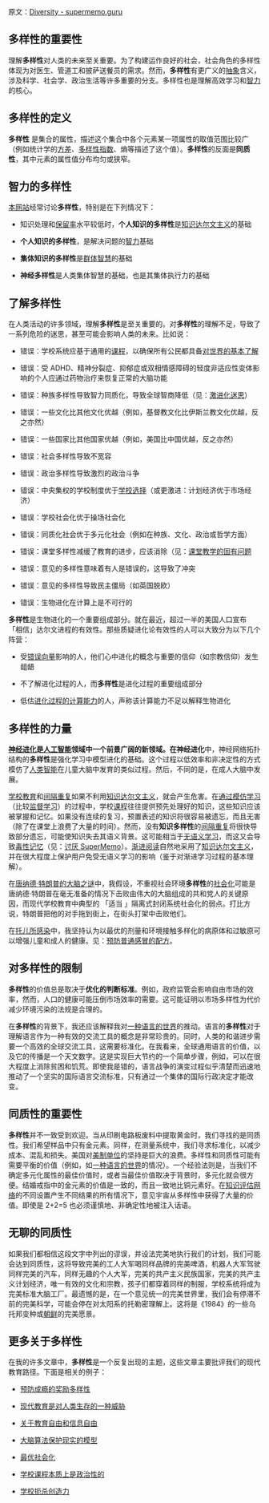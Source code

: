 原文：[Diversity - supermemo.guru](https://supermemo.guru/wiki/Diversity)

## 多样性的重要性

理解**多样性**对人类的未来至关重要。为了构建运作良好的社会，社会角色的多样性体现为对医生、管道工和披萨送餐员的需求。然而，**多样性**有更广义的[抽象](https://supermemo.guru/wiki/Abstract)含义，涉及科学、社会学、政治生活等许多重要的分支。多样性也是理解高效学习和[智力](https://supermemo.guru/wiki/Intelligence)的核心。

## 多样性的定义

**多样性** 是集合的属性，描述这个集合中各个元素某一项属性的取值范围比较广（例如统计学的[方差](https://en.wikipedia.org/wiki/Variance)、[多样性指数](https://en.wikipedia.org/wiki/Diversity_index)、熵等描述了这个值）。**多样性**的反面是**同质性**，其中元素的属性值分布均匀或狭窄。

## 智力的多样性

[本网站](https://supermemo.guru/wiki/This_site)经常讨论**多样性**，特别是在下列情况下：

- 知识处理和[保留率](https://supermemo.guru/wiki/Retention)水平较低时，**个人知识的多样性**是[知识达尔文主义](https://supermemo.guru/wiki/Knowledge_darwinism)的基础

- **个人知识的多样性**，是解决问题的[智力](https://supermemo.guru/wiki/Intelligence)基础

- **集体知识的多样性**是[群体智慧](https://en.wikipedia.org/wiki/Wisdom_of_the_crowd)的基础

- **神经多样性**是人类集体智慧的基础，也是其集体执行力的基础

## 了解多样性

在人类活动的许多领域，理解**多样性**是至关重要的。对**多样性**的理解不足，导致了一系列危险的迷思，甚至可能会影响人类的未来。比如说：

- 错误：学校系统应基于通用的[课程](https://supermemo.guru/wiki/Curriculum)，以确保所有公民都具备[对世界的基本了解](https://supermemo.guru/wiki/Mountain_climb_metaphor_of_schooling)

- 错误：受 ADHD、精神分裂症、抑郁症或双相情感障碍的轻度非适应性变体影响的个人应通过药物治疗来恢复正常的大脑功能

- 错误：种族多样性导致智力同质化，导致全球智商降低（见：[激进化迷思](htps://supermemo.guru/wiki/Radicalization_myth)）

- 错误：一些文化比其他文化优越（例如，基督教文化比伊斯兰教文化优越，反之亦然）

- 错误：一些国家比其他国家优越（例如，美国比中国优越，反之亦然）

- 错误：社会多样性导致不宽容

- 错误：政治多样性导致激烈的政治斗争

- 错误：中央集权的学校制度优于[学校选择](https://supermemo.guru/wiki/School_choice)（或更激进：计划经济优于市场经济）

- 错误：学校社会化优于操场社会化

- 错误：同质化社会优于多元化社会（例如在种族、文化、政治或哲学方面）

- 错误：课堂多样性减缓了教育的进步，应该消除（见：[课堂教学的固有问题](https://supermemo.guru/wiki/Inherent_problems_of_classroom_schooling)

- 错误：意见的多样性意味着有人是错误的，这导致了冲突

- 错误：意见的多样性导致民主僵局（如英国脱欧）

- 错误：生物进化在计算上是不可行的

**多样性**是生物进化的一个重要组成部分。就在最近，超过一半的美国人口宣布 「相信」达尔文进程的有效性。那些质疑进化论有效性的人可以大致分为以下几个阵营：

- 受[错误向量](https://supermemo.guru/wiki/Falsity_vector)影响的人，他们心中进化的概念与重要的信仰（如宗教信仰）发生龃龉

- 不了解进化过程的人，而**多样性**是进化过程的重要组成部分

- 低估[进化过程的计算能力](https://en.wikipedia.org/wiki/Evolutionary_computation)的人，声称该计算能力不足以解释生物进化

## 多样性的力量

**[神经进化](https://en.wikipedia.org/wiki/Neuroevolution)**是[人工智能](https://supermemo.guru/wiki/Artificial_intelligence)领域中一个前景广阔的新领域。在**神经进化**中，神经网络拓扑结构的**多样性**是强化学习中模型进化的基础。这个过程以低效率和非决定性的方式模仿了[人类智能](https://supermemo.guru/wiki/Intelligence)在儿童大脑中发育的类似过程。然后，不同的是，在成人大脑中发展。

[学校教育](https://supermemo.guru/wiki/Schooling)和[间隔重复](https://supermemo.guru/wiki/Spaced_repetition)如果不利用[知识达尔文主义](https://supermemo.guru/wiki/Knowledge_darwinism)，就会产生危害。在[通过模仿学习](https://supermemo.guru/wiki/Education_counteracts_evolution)（比较[监督学习](https://en.wikipedia.org/wiki/Supervised_learning)）的过程中，学校[课程](https://supermemo.guru/wiki/Curricula)往往提供预先处理好的知识，这些知识应该被掌握和记忆。如果没有连续的复习，预置表述的知识将很容易被遗忘，而且无害（除了在课堂上浪费了大量的时间）。然而，没有**知识多样性**的[间隔重复](https://supermemo.guru/wiki/Spaced_repetition)将很快导致部分遗忘，可能使知识失去其语义背景。这可能相当于[无语义学习](https://supermemo.guru/wiki/Asemantic_learning)，而这又会导致[毒性记忆](https://supermemo.guru/wiki/Toxic_memory)（见：[讨厌 SuperMemo](https://supermemo.guru/wiki/Hating_SuperMemo)）。[渐进阅读](https://supermemo.guru/wiki/Incremental_reading)自然地采用了[知识达尔文主义](https://supermemo.guru/wiki/Knowledge_darwinism)，并在很大程度上保护用户免受无语义学习的影响（鉴于对渐进学习过程的基本理解）。

在[唐纳德·特朗普的大脑之谜](https://supermemo.guru/wiki/Mystery_of_Donald_Trump's_brain)中，我假设，不重视社会环境**多样性**的[社会化](https://supermemo.guru/wiki/Socialization)可能是唐纳德·特朗普在毫无准备的情况下击败由伟大的大脑组成的共和党人的关键原因，而现代学校教育中典型的 「适当 」隔离式封闭系统社会化的弱点。打比方说，特朗普把他的对手拖到街上，在街头打架中击败他们。

在[托儿所感染](https://supermemo.guru/wiki/Daycare_infections)中，我坚持认为以最优的剂量和环境接触多样化的病原体和过敏原可以增强儿童和成人的健康。见：[预防普通感冒的配方](https://supermemo.guru/wiki/Formula_for_common_cold_prevention)。

## 对多样性的限制

**多样性**的价值总是取决于**优化的判断标准**。例如，政府监管会影响自由市场的效率，然而，人口的健康可能压倒市场效率的需要。这可能证明以市场多样性为代价减少环境污染的法规是合理的。

在**多样性**的背景下，我还应该解释我对[一种语言的世界](https://supermemo.guru/wiki/One_language_for_the_world)的推动。语言的**多样性**对于理解语言作为一种有效的交流工具的概念是非常珍贵的。同时，人类的和谐进步需要一个高效的全球交流工具，这需要标准化。在我看来，全球通用语言的价值，以及它的传播是一个天文数字。这是实现巨大节约的一个简单步骤，例如，可以在很大程度上消除贫困和饥荒。即使我是错的，语言战争的演变过程似乎清楚而迅速地推动了一个坚实的国际语言交流标准，只有通过一个集体的国际行政决定才能改变。

## 同质性的重要性

**多样性**并不一致受到欢迎。当从印刷电路板废料中提取黄金时，我们寻找的是同质性。我们希望样品中只有金元素。同样，在测量系统中，我们寻求标准化，以减少成本、混乱和损失。美国对[美制单位](https://en.wikipedia.org/wiki/United_States_customary_units)的坚持是巨大的浪费。多样性和同质性可能有需要平衡的价值（例如，如[一种语言的世界](https://supermemo.guru/wiki/One_language_for_the_world)的情况）。一个经验法则是，当我们不确定多元化属性的最佳价值时，或者当最佳价值取决于背景时，多元化就会很方便。结婚戒指中的金元素的价值是一致的，而且一致地比铜元素好。在[知识评估网络](https://supermemo.guru/wiki/Knowledge_valuation_network)的不同设置产生不同结果的所有情况下，意见宇宙从多样性中获得了大量的价值。即使是 2+2=5 也必须谨慎地、非确定性地被注入话语。

## 无聊的同质性

如果我们都相信这段文字中列出的谬误，并设法完美地执行我们的计划，我们可能会达到同质性，这将导致完美的工人大军喝同样品牌的完美啤酒，机器人大军驾驶同样完美的汽车，同样无趣的个人大军，完美的共产主义民族国家，完美的共产主义计划经济，唯一有效的文化和宗教，孩子们都穿着同样的制服，学校系统将成为完美标准大脑工厂。最遗憾的是，在一个意见统一的完美世界里，我们会有停滞不前的完美科学，可能会停在对太阳系的托勒密理解上。这将是《1984》的一些乌托邦变种或[朝鲜](https://supermemo.guru/wiki/North_Korea)的完美愿景。

## 更多关于多样性

在我的许多文章中，**多样性**是一个反复出现的主题，这些文章主要批评我们的现代教育路径。下面是相关的例子：

- [预防成瘾的奖励多样性](https://supermemo.guru/wiki/Reward_diversity_in_preventing_addictions)

- [现代教育是对人类生存的一种威胁](https://supermemo.guru/wiki/Modern_education_is_a_threat_to_the_survival_of_mankind)

- [关于教育自由和信息自由](https://supermemo.guru/wiki/On_freedom_of_education_and_freedom_of_information)

- [大脑算法保护现实的模型](https://supermemo.guru/wiki/Brain_algorithms_protect_models_of_reality)

- [最优社会化](https://supermemo.guru/wiki/Optimal_socialization)

- [学校课程本质上是政治性的](https://supermemo.guru/wiki/School_curriculum_is_inherently_political)

- [学校扼杀创造力](https://supermemo.guru/wiki/Robinson:_Schools_kill_creativity)